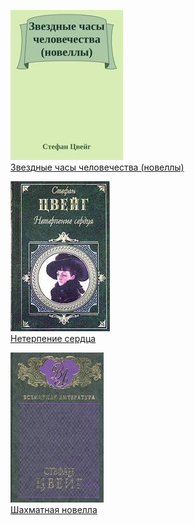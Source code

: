 ![](Звездные%20часы%20человечества%20(новеллы).jpg)  
[Звездные часы человечества (новеллы)](Звездные%20часы%20человечества%20(новеллы))

![](Нетерпение%20сердца.jpg)  
[Нетерпение сердца](Нетерпение%20сердца)

![](Шахматная%20новелла.jpg)  
[Шахматная новелла](Шахматная%20новелла)
